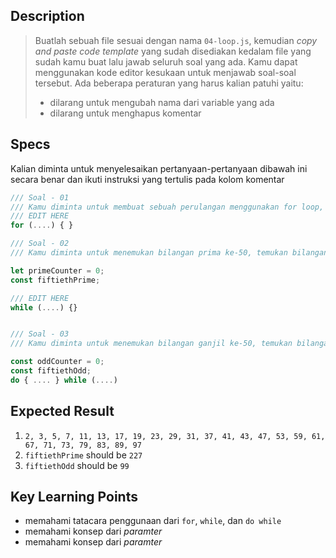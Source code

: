 ## Description
> Buatlah sebuah file sesuai dengan nama `04-loop.js`, kemudian *copy and paste code template* yang sudah disediakan kedalam file yang sudah kamu buat lalu jawab seluruh soal yang ada. Kamu dapat menggunakan kode editor kesukaan untuk menjawab soal-soal tersebut. Ada beberapa peraturan yang harus kalian patuhi yaitu:
> - dilarang untuk mengubah nama dari variable yang ada
> - dilarang untuk menghapus komentar

## Specs
Kalian diminta untuk menyelesaikan pertanyaan-pertanyaan dibawah ini secara benar dan ikuti instruksi yang tertulis pada kolom komentar

```Javascript
/// Soal - 01
/// Kamu diminta untuk membuat sebuah perulangan menggunakan for loop, untuk mencetak angka prima dari 1 ~ 100
/// EDIT HERE
for (....) { }

/// Soal - 02
/// Kamu diminta untuk menemukan bilangan prima ke-50, temukan bilangan tersebut menggunakan while loop

let primeCounter = 0;
const fiftiethPrime;

/// EDIT HERE
while (....) {}


/// Soal - 03
/// Kamu diminta untuk menemukan bilangan ganjil ke-50, temukan bilangan tersebut menggunakan do while loop

const oddCounter = 0;
const fiftiethOdd;
do { .... } while (....)

```

## Expected Result
1. `2, 3, 5, 7, 11, 13, 17, 19, 23, 29, 31, 37, 41, 43, 47, 53, 59, 61, 67, 71, 73, 79, 83, 89, 97`
2. `fiftiethPrime` should be `227`
3. `fiftiethOdd` should be `99`

## Key Learning Points
- memahami tatacara penggunaan dari `for`, `while`, dan `do while`
- memahami konsep dari *paramter*
- memahami konsep dari *paramter*